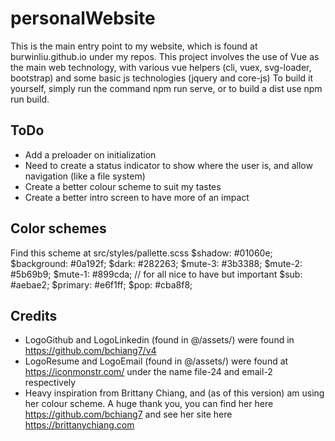 # personalWebsite
This is the main entry point to my website, which is found at burwinliu.github.io under my repos. 
This project involves the use of Vue as the main web technology, with various vue helpers (cli, vuex, svg-loader, bootstrap) and some basic js technologies (jquery and core-js)
To build it yourself, simply run the command npm run serve, or to build a dist use npm run build.

## ToDo 
* Add a preloader on initialization
* Need to create a status indicator to show where the user is, and allow navigation (like a file system)
* Create a better colour scheme to suit my tastes
* Create a better intro screen to have more of an impact

## Color schemes
Find this scheme at src/styles/pallette.scss
$shadow: #01060e;
$background: #0a192f;
$dark: #282263;
$mute-3: #3b3388;
$mute-2: #5b69b9;
$mute-1: #899cda; // for all nice to have but important
$sub: #aebae2;
$primary: #e6f1ff;
$pop: #cba8f8;

## Credits
* LogoGithub and LogoLinkedin (found in @/assets/) were found in https://github.com/bchiang7/v4
* LogoResume and LogoEmail (found in @/assets/) were found at https://iconmonstr.com/ under the name file-24 and email-2 respectively
* Heavy inspiration from Brittany Chiang, and (as of this version) am using her colour scheme. A huge thank you, you can find her here https://github.com/bchiang7 and see her site here https://brittanychiang.com
